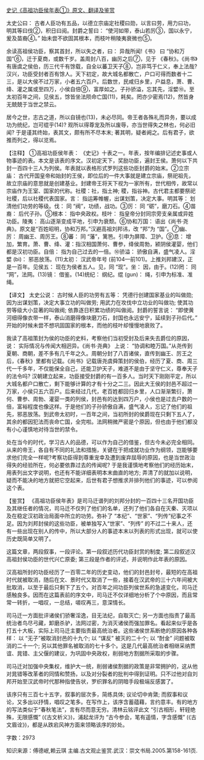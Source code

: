 [史记《高祖功臣侯年表①》原文、翻译及鉴赏](https://www.vrrw.net/wx/14052.html)

太史公曰： 古者人臣功有五品，以德立宗庙定社稷曰勋，以言曰劳，用力曰功，明其等曰伐②，积日曰阅。封爵之誓曰： “使河如带，泰山若厉③，国以永宁，爰及苗裔④。” 始未尝不欲固其根本，而枝叶稍陵夷衰微也⑤。

余读高祖侯功臣，察其首封，所以失之者，曰： 异哉所闻!《书》 曰 “协和万国”⑥，迁于夏商，或数千岁。盖周封八百，幽厉之后⑦，见于 《春秋》。《尚书》有唐虞之侯伯，历三代千有馀载，自全以蕃卫天子⑧，岂非笃于仁义，奉上法哉? 汉兴，功臣受封者百有馀人。天下初定，故大城名都散亡，户口可得而数者十二三，是以大侯不过万家，小者五六百户。后数世，民咸归乡里，户益息，萧、曹、绛、灌之属或至四万，小侯自倍⑨，富厚如之。子孙骄溢，忘其先，淫嬖⑩。至太初百年之间，见侯五，馀皆坐法陨命亡国(11)，耗矣。罔亦少密焉(12)，然皆身无兢兢于当世之禁云。

居今之世，志古之道，所以自镜也(13)，未必尽同。帝王者各殊礼而异务，要以成功为统纪，岂可绲乎(14)? 观所以得尊宠及所以废辱，亦当世得失之林也，何必旧闻? 于是谨其终始，表其文，颇有所不尽本末; 著其明，疑者阙之。后有君子，欲推而列之，得以览焉。

【注释】 ①高祖功臣侯年表： 《史记》十表之一。年表，按年编排记述史事或人物事迹的表。本文是该表的序文。汉初定天下，奖励功臣，遍封王侯。萧何以下共封一百四十三人为列侯。年表就以表格形式罗列这些功臣封爵的始末。②立宗庙： 古代开国皇帝和始封的王侯，即位后的一件大事就是建立宗庙，祭祀祖先，故立宗庙的意思就是创建基业。封建帝王将天下视为一家所有，世代相传，故常以宗庙作为王室、国家的代称。社稷：社，指土神; 稷，指谷神。古代君主都要祭祀社稷，后以社稷代表国家。言： 指运筹帷幄，出谋划策，决定大事。明其等： 划清他们功劳的等级。伐： 同 “阀”，功绩，战功。③厉： 同 “砺”，磨刀石。④苗裔： 后代子孙。⑤根本： 指中央政权。枝叶： 指皇帝分封同宗旁支亲属或异姓功臣。陵夷： 高山逐渐变成平地，引申为衰颓。⑥协和万国： 语出《尚书·尧典》。原文是“百姓昭明，协和万邦。”汉避高祖刘邦讳，改 “邦”为 “国”。⑦幽、厉： 周幽王、周厉王。⑧蕃： 同 “藩”，篱笆。引申为屏障、卫护。⑨息： 增加，繁育。萧、曹、绛、灌：指汉相国萧何、曹参，绛侯周勃，颍阴侯灌婴，他们都是汉初功臣。自倍： 指为自己过去的一倍。⑩骄溢： 骄傲自满，盛气凌人。淫嬖 (bi)： 邪恶放荡。(11)太初： 汉武帝年号 (前104—前101)。上推刘邦建汉，正是一百年。见侯五： 现在为侯者五人。见，同 “现”。坐： 因，由于。(12)罔： 同 “网”，法网。(13)镜： 借鉴。(14)统纪： 纲纪。绲 (gun)： 绳，引申为标准、准绳。



【译文】 太史公说： 古时候人臣的功劳有五等： 凭德行创建国家基业的叫做勋; 因为出谋划策，决定大事立功的叫做劳; 用武力在攻伐中立功业的叫做功; 使其功劳等级大小显著的叫做阀; 依靠逐日积累功绩的叫做阅。封爵的誓言说： “即使黄河细得像衣带一样，泰山消磨得像块磨刀石，封国也永远安宁，延续到子孙后代。” 开始的时候未尝不想巩固国家的根本，而他的枝叶却慢慢地衰败了。

我读了高祖策封为侯的功臣的史料，考察他们当初受封及后来失去爵位的原因，说： 实际情况与传闻大相迥异。《尚书·尧典》 上说： “协调和睦万国。”从尧传到夏朝、商朝，差不多有几千年之久。周朝分封了八百诸侯，直传到幽王、厉王之后，《春秋》里都有记载。《尚书》记载唐尧虞舜策封的侯伯，经历了夏、商、周三代一千多年，不仅能保全自己，还能卫护天子，难道不是由于坚守仁义，尊奉天子的法令吗? 汉朝建立起来，功臣接受封爵的有一百多人。当时天下刚刚平定，所以大城名都户口散亡，剩下能够计算的才有十分之二三。因此大王侯的封邑不超过一万家，小侯只五六百户。后来经过几代，老百姓都回归乡里，人口渐渐繁衍，萧何、曹参、周勃、灌婴一类的列侯，封邑有的达到四万户，小侯也是过去户数的一倍，富裕程度也像这样。于是他们的子孙骄傲自满，盛气凌人，忘记了他们的祖先，邪恶放荡。到武帝太初时，一百年之间，当初所封的侯爵现在只剩下五人了，其余的都因犯法而丧命亡国，全完啦。法网稍微严密是个原因，但也由于他们都没有小心谨慎地对待当世的禁令。

处在当今的时代，学习古人的品德，可以作为自己的借鉴，但古今未必完全相同。从来的帝王，各自有不同的礼法和措施，关键在于把成就功业作为纲领，岂能够要求他们完全一样呢?考察功臣得到尊重宠幸及遭到废弃屈辱的原因，也是当世政治得失的经验所在，何必要依靠过去的传闻呢? 于是我谨慎地考察他们的经历始末，用表列出文字说明，也还有不能详细表明本末曲直的地方; 弄清了的就加以说明，疑而不能决的地方就把它空起来，后世有君子想推求并排列他们的事迹，可以参阅这个表。

【鉴赏】 《高祖功臣侯年表》是司马迁谱列的刘邦分封的一百四十三名开国功臣及其继任者的情况，司马迁不仅列了他们的名单，还列了他们各自在灭秦、灭项以及在稳定汉初政治局面中所立的功劳。弥补了 “本纪”、“世家”、“列传”纪事之不足。因为刘邦封侯的这些功臣，被单独写入“世家”、“列传” 的不过二十来人，还有一些出现在别人的传中，所以大部分人的事迹本末以列表的形式出现，就可以使历史既简单又明了。

这篇文章，两段叙事，一段评论。第一段叙述历代功臣封赏的制度; 第二段叙述汉高祖封侯功臣的世代兴亡原委; 第三段是作者的评述，并说明作此年表的原因。

汉高祖所封的功臣经历了一百零二年的历史变动，他们的封邑封号，最短的在高祖时代就被取消，随后在文、景时代又取消了一些，接着在汉武帝的三十六年间被大批取消，以至于最后只剩下了五个。对百年之间功臣列侯世系的急遽变化，司马迁感触良多。因而在这篇表前的序文中，司马迁不仅详细地分析了个中原因，而且常常一转折，一唱叹，一总结，嗟叹再三，意深情长。

司马迁一方面批评诸侯们骄奢淫逸，目无法纪，自取灭亡; 另一方面也指责了最高统治者鸟尽弓藏，卸磨杀驴，法网过密，为消灭诸侯而强加罪名。看起来似乎是各打五十大板，实际上司马迁主要指责最高统治者。这些诸侯世系断绝的原因各种各样： 以 “无子”被取消封邑的十九个; 以 “谋反” 被灭的二十个; 以 “酎金” 问题被取消的二十一个; 另以其他罪名被取消的七十多个。这是几代最高统治者相继采纳贾谊、晁错、主父偃的建议，为巩固中央政权，削弱地方割据所采取的步骤。

司马迁对加强中央集权，维护大一统，削弱诸侯割据的政策是非常拥护的，这从他对晁错等改革者的同情和赞扬，以及对分裂者的批判中得到证明。只不过他对自刘邦开始至汉武帝时代那种指使告状，罗织罪名的阴暗手段极端反感罢了。

该序只有三百七十五字，叙事的层次多，简练具体; 议论切中肯綮; 而叙事和议论，又多出以抒情，唱叹之笔多。在写作上，该序含蓄蕴藉，言约意丰。有的地方的写法类似于“春秋笔法”，言有尽而意无穷。清林云铭评此文 “引古相形，轩轾绝殊，无限感慨” (《古文析义》)，浦起龙评为 “古今参会，笔有遥情，字含感慨” (《古文眉诠》)，都是从跌宕风神方面来领略该序的妙处。

字数：2973

知识来源：傅德岷,赖云琪 主编.古文观止鉴赏.武汉：崇文书局.2005.第158-161页.

